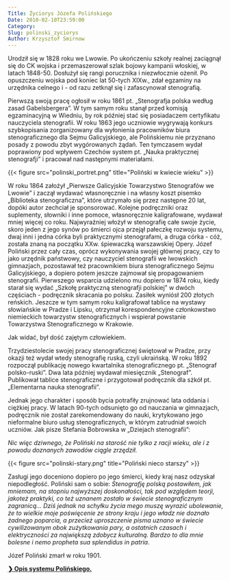 ```yaml
---
Title: Życiorys Józefa Polińskiego
Date: 2010-02-10T23:59:00
Category: 
Slug: polinski_zyciorys
Author: Krzysztof Smirnow
---
```



Urodził się w 1828 roku we Lwowie. Po ukończeniu szkoły realnej
zaciągnął się do CK wojska i przemaszerował szlak bojowy kampanii
włoskiej, w latach 1848-50. Dosłużył się rangi porucznika i niezwłocznie
ożenił. Po opuszczeniu wojska pod koniec lat 50-tych XIXw., zdał
egzaminy na urzędnika celnego i - od razu zetknął się i zafascynował
stenografią.

Pierwszą swoją pracę ogłosił w roku 1861 pt. „Stenografja polska według
zasad Gabelsbergera”. W tym samym roku stanął przed komisją
egzaminacyjną w Wiedniu, by rok później stać się posiadaczem certyfikatu
nauczyciela stenografii. W roku 1863 jego uczniowie wygrywają konkurs
szybkopisania zorganizowany dla wyłonienia pracowników biura
stenograficznego dla Sejmu Galicyjskiego, ale Polińskiemu nie przyznano
posady z powodu zbyt wygórowanych żądań. Ten tymczasem wydał poprawiony
pod wpływem Czechów system pt. „Nauka praktycznej stenografji” i
pracował nad następnymi materiałami.


<!-- ![Pliki:polinski\_portret.png]({filename}/pliki/HistoriaPolska/PolinskiZyciorys/polinski_portret.png) -->

{{< figure src="polinski_portret.png" title="Poliński w kwiecie wieku" >}}

<!-- *Poliński w kwiecie wieku* -->




W roku 1864 założył „Pierwsze Galicyjskie Towarzystwo Stenografów we
Lwowie” i zaczął wydawać własnoręcznie i na własny koszt pisemko
„Biblioteka stenograficzna”, które utrzymało się przez następne 20 lat,
dopóki autor zechciał je sponsorować. Kolejne podręczniki oraz
suplementy, słowniki i inne pomoce, własnoręcznie kaligrafowane, wydawał
mniej więcej co roku. Najwyraźniej włożył w stenografię całe swoje
życie, skoro jeden z jego synów po śmierci ojca przejął pałeczkę rozwoju
systemu, dwaj inni i jedna córka byli praktycznymi stenografami, a druga
córka - cóż, została znaną na początku XXw. śpiewaczką warszawskiej
Opery. Józef Poliński przez cały czas, oprócz wykonywania swojej głównej
pracy, czy to jako urzędnik państwowy, czy nauczyciel stenografii we
lwowskich gimnazjach, pozostawał też pracownikiem biura stenograficznego
Sejmu Galicyjskiego, a dopiero potem jeszcze zajmował się propagowaniem
stenografii. Pierwszego wsparcia udzielono mu dopiero w 1874 roku, kiedy
starał się wydać „Szkołę praktyczną stenografji polskiej” w dwóch
częściach - podręcznik skracania po polsku. Zasiłek wyniósł 200 złotych
reńskich. Jeszcze w tym samym roku kaligrafował tablice na wystawy
słowiańskie w Pradze i Lipsku, otrzymał korespondencyjne członkowstwo
niemieckich towarzystw stenograficznych i wspierał powstanie Towarzystwa
Stenograficznego w Krakowie.

Jak widać, był dość zajętym człowiekiem.

Trzydziestolecie swojej pracy stenograficznej świętował w Pradze, przy
okazji też wydał wtedy stenografię ruską, czyli ukraińską. W roku 1892
rozpoczął publikację nowego kwartalnika stenograficznego pt. „Stenograf
polsko-ruski”. Dwa lata później wydawał miesięcznik „Stenograf”.
Publikował tablice stenograficzne i przygotował podręcznik dla sżkół pt.
„Elementarna nauka stenografii”.

Jednak jego charakter i sposób bycia potrafiły zrujnować lata oddania i
ciężkiej pracy. W latach 90-tych odsunięto go od nauczania w gimnazjach,
podręcznik nie został zarekomendowany do nauki, krytykowano jego
nieformalne biuro usług stenograficznych, w którym zatrudniał swoich uczniów. Jak pisze Stefania Bobrowska w „Dziejach stenografii”: 

*Nic więc dziwnego, że Poliński na starość nie tylko z racji wieku, ale i z powodu doznanych zawodów ciągle zrzędził.*


<!-- ![Pliki:polinski-stary.png]({filename}/pliki/HistoriaPolska/PolinskiZyciorys/polinski-stary.png) -->

{{< figure src="polinski-stary.png" title="Poliński nieco starszy" >}}

<!-- *Poliński nieco starszy* -->




Zasługi jego doceniono dopiero po jego śmierci, kiedy kraj nasz odzyskał
niepodległość. Poliński sam o sobie: *Stenografję polską postawiłem, jak
mniemam, na stopniu najwyższej doskonałości, tak pod względem teorji,
jakoteż praktyki, co też uznanem zostało w świecie stenograficznym
zagranicą… Dziś jednak na schyłku życia mego muszę wyrazić ubolewanie,
że to wielkie moje poświęcenie ze strony kraju i jego władz nie doznało
żadnego poparcia, a przecież uproszczenie pisma uznano w świecie
cywilizowanym obok zużytkowania pary, a ostatnich czasach i
elektryczności za największą zdobycz kulturalną. Bardzo to dla mnie
bolesne i nemo propheta sua splendidus in patria.*

Józef Poliński zmarł w roku 1901.

**[❯ Opis systemu Polińskiego.](../polinski_system/)**


